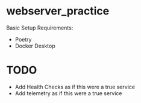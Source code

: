# webserver_practice

Basic Setup Requirements:
* Poetry
* Docker Desktop

# TODO
* Add Health Checks as if this were a true service
* Add telemetry as if this were a true service
